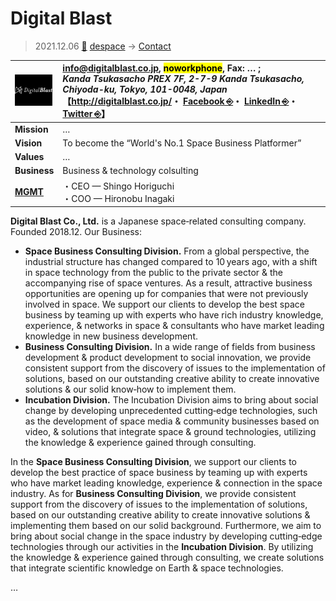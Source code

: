 # Digital Blast
> 2021.12.06 [🚀](../../index/index.md) [despace](../index.md) → [Contact](../contact.md)

|[![](../f/contact/d/digital_blast_logo1_thumb.png)](../f/contact/d/digital_blast_logo1.png)|<info@digitalblast.co.jp>, <mark>noworkphone</mark>, Fax: … ;<br> *Kanda Tsukasacho PREX 7F, 2-7-9 Kanda Tsukasacho, Chiyoda-ku, Tokyo, 101-0048, Japan*<br> 【<http://digitalblast.co.jp/>・ [Facebook ⎆](https://www.facebook.com/DigitalBlastInc/)・ [LinkedIn ⎆](https://www.linkedin.com/company/digitalblastjp/)・ [Twitter ⎆](https://twitter.com/digitalblastinc)】|
|:--|:--|
|**Mission**|…|
|**Vision**|To become the “World's No.1 Space Business Platformer”|
|**Values**|…|
|**Business**|Business & technology colsulting|
|**[MGMT](../mgmt.md)**|・CEO — Shingo Horiguchi<br> ・COO — Hironobu Inagaki|

**Digital Blast Co., Ltd.** is a Japanese space‑related consulting company. Founded 2018.12. Our Business:

   - **Space Business Consulting Division.** From a global perspective, the industrial structure has changed compared to 10 years ago, with a shift in space technology from the public to the private sector & the accompanying rise of space ventures. As a result, attractive business opportunities are opening up for companies that were not previously involved in space. We support our clients to develop the best space business by teaming up with experts who have rich industry knowledge, experience, & networks in space & consultants who have market leading knowledge in new business development.
   - **Business Consulting Division.** In a wide range of fields from business development & product development to social innovation, we provide consistent support from the discovery of issues to the implementation of solutions, based on our outstanding creative ability to create innovative solutions & our solid know‑how to implement them.
   - **Incubation Division.** The Incubation Division aims to bring about social change by developing unprecedented cutting‑edge technologies, such as the development of space media & community businesses based on video, & solutions that integrate space & ground technologies, utilizing the knowledge & experience gained through consulting.

In the **Space Business Consulting Division**, we support our clients to develop the best practice of space business by teaming up with experts who have market leading knowledge, experience & connection in the space industry. As for **Business Consulting Division**, we provide consistent support from the discovery of issues to the implementation of solutions, based on our outstanding creative ability to create innovative solutions & implementing them based on our solid background. Furthermore, we aim to bring about social change in the space industry by developing cutting‑edge technologies through our activities in the **Incubation Division**. By utilizing the knowledge & experience gained through consulting, we create solutions that integrate scientific knowledge on Earth & space technologies.

<p style="page-break-after:always"> </p>

…
